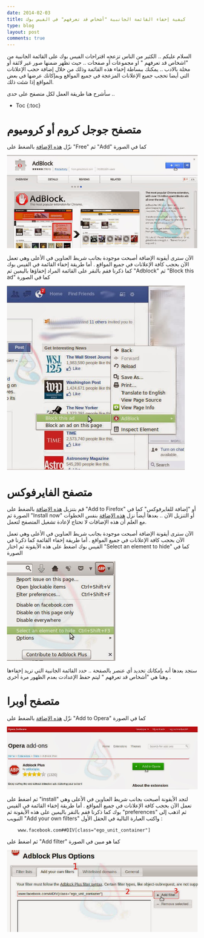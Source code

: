 ```yaml
---
date: 2014-02-03
title: كيفية إخفاء القائمة الجانبية "أشخاص قد تعرفهم" في الفيس بوك
type: blog
layout: post
comments: true
---
```



السلام عليكم ..
الكثير من الناس تزعجه اقتراحات الفيس بوك على القائمة الجانبية من "اشخاص قد تعرفهم " او مجموعات أو صفحات .. حيث تظهر ضمنها صور غير لائقة أو مخلة بالادب ..
يمكنك ببساطة إخفاء هذه القائمة وذلك من خلال إضافة حجب الإعلانات التي أيضا تحجب جميع الإعلانات المزعجة في جميع المواقع وبمإكانك عرضها في بعض المواقع إذا شئت ذلك.

سأشرح هنا طريقة العمل لكل متصفح على حدى ..

* Toc
{:toc}

# متصفح جوجل كروم أو كروميوم

نزّل [هذه الإضافة](https://chrome.google.com/webstore/detail/adblock/gighmmpiobklfepjocnamgkkbiglidom?utm_source=chrome-ntp-icon)  بالضغط على "Free" ثم "Add" كما في الصورة

![طريقة إخفاء القائمة الجانبية أشخاص قد تعرفهم في الفيس بوك-1](/assets/hide-fb1.jpg "طريقة إخفاء القائمة الجانبية أشخاص قد تعرفهم في الفيس بوك-1")

الآن سترى أيقونة الإضافة أصبحت موجودة بجانب شريط العناوين في الأعلى وهي تعمل الآن بحجب كافة الإعلانات في جميع المواقع . أما طريقة إخفاء القائمة في الفيس بوك كما ذكرنا فقم بالنقر على القائمة المراد إخفاؤها باليمين ثم "Adblock" ثم "Block this ad" كما في الصورة

![طريقة إخفاء القائمة الجانبية أشخاص قد تعرفهم في الفيس بوك-2](/assets/hide-fb2.jpg "طريقة إخفاء القائمة الجانبية أشخاص قد تعرفهم في الفيس بوك-2")

# متصفح الفايرفوكس

قم بتنزيل [هذه الإضافة](https://addons.mozilla.org/en-US/firefox/addon/adblock-plus) بالضغط على "Add to Firefox" أو "إضافة للفايرفوكس" كما في الصورة ثم "Install now" أو التنزيل الآن .. بعدها أيضاً نزل [هذه الإضافة](https://addons.mozilla.org/en-US/firefox/addon/elemhidehelper) بنفس الخطوات مع العلم أن هذه الإضافات لا تحتاج لإعادة تشغيل المتصفح لتعمل.

الآن سترى أيقونة الإضافة أصبحت موجودة بجانب شريط العناوين في الأعلى وهي تعمل الآن بحجب كافة الإعلانات في جميع المواقع . أما طريقة إخفاء القائمة كما ذكرنا في الفيس بوك اضغط على هذه الأيقونة ثم اختار "Select an element to hide" كما في الصورة

![طريقة إخفاء القائمة الجانبية أشخاص قد تعرفهم في الفيس بوك-3](/assets/hide-fb3.jpg "طريقة إخفاء القائمة الجانبية أشخاص قد تعرفهم في الفيس بوك-3")

ستجد بعدها أنه بإمكانك تحديد أي عنصر بالصفحة .. حدد القائمة الجانبية التي تريد إخفاءها وهنا هي "أشخاص قد تعرفهم " ليتم حفظ الإعدادت بعدم الظهور مرة أخرى .

# متصفح أوبرا

نزّل [هذه الإضافة](https://addons.opera.com/en/extensions/details/opera-adblock/?display=en) بالضغط على "Add to Opera" كما في الصورة

![طريقة إخفاء القائمة الجانبية أشخاص قد تعرفهم في الفيس بوك-4](/assets/hide-fb4.jpg "طريقة إخفاء القائمة الجانبية أشخاص قد تعرفهم في الفيس بوك-4")

ثم اضغط على "install" لتجد الأيقونة أصبحت بجانب شريط العناوين في الأعلى وهي تعمل الآن بحجب كافة الإعلانات في جميع المواقع . أما طريقة إخفاء القائمة في الفيس بوك كما ذكرنا فقم بالنقر  باليمين على هذه الأيقونة ثم "preferences"  ثم اذهب إلى التبويب "Add your own filters" واكتب العبارة التالية في الحقل الأول :

		www.facebook.com##DIV[class="ego_unit_container"]

ثم اضغط على "Add filter" كما هو مبين في الصورة

![طريقة إخفاء القائمة الجانبية أشخاص قد تعرفهم في الفيس بوك-5](/assets/hide-fb5.jpg "طريقة إخفاء القائمة الجانبية أشخاص قد تعرفهم في الفيس بوك-5")


